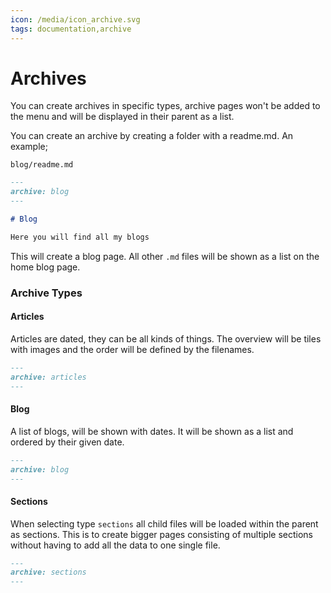 ```yaml
---
icon: /media/icon_archive.svg
tags: documentation,archive
---
```

# Archives

You can create archives in specific types, archive pages won't be added to the menu and will be displayed in their parent as a list.

You can create an archive by creating a folder with a readme.md. An example;

`blog/readme.md`

```markdown
---
archive: blog
---

# Blog

Here you will find all my blogs
```

This will create a blog page. All other `.md` files will be shown as a list on the home blog page.

### Archive Types

#### Articles

Articles are dated, they can be all kinds of things. The overview will be tiles with images and the order will be defined by the filenames.

```md
---
archive: articles
---
```

#### Blog

A list of blogs, will be shown with dates. It will be shown as a list and ordered by their given date.

```md
---
archive: blog
---
```

#### Sections

When selecting type `sections` all child files will be loaded within the parent as sections. This is to create bigger pages consisting of multiple sections without having to add all the data to one single file.
```markdown
---
archive: sections
---
```